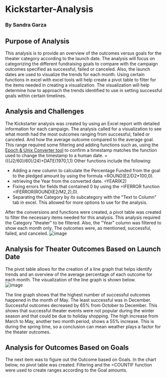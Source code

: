 # Kickstarter-Analysis
### By Sandra Garza

## Purpose of Analysis
This analysis is to provide an overview of the outcomes versus goals for the theater category according to the launch date. The analysis will focus on categorizing the different fundraising goals to compare with the campaign outcomes specified as successful, failed or canceled. Also, the launch dates are used to visualize the trends for each month. Using certain functions in excel with excel tools will help create a pivot table to filter for the items needed in creating a visualization. The visualization will help determine how to approach the trends identified to use in setting successful goals within certain timelines. 

## Analysis and Challenges
The Kickstarter analysis was created by using an Excel report with detailed information for each campaign. The analysis called for a visualization to see what month had the most outcomes ranging from successful, failed or canceled. And how the average outcome compared to the average goal. This range required some filtering and adding functions such as, using the [Epoch & Unix Converter tool](https://www.epochconverter.com/) to confirm a timestamp matches the function used to change the timestamp to a human date. =(((J2/60)/60)/24)+DATE(1970,1,1)  Other functions include the following: 

- Adding a new column to calculate the Percentage Funded from the goal to the pledged amount by using the formula =ROUND(E2/D2*100,0). 
- retrieving the Year from the converted date. =YEAR(K2)
- Fixing errors for fields that contained 0 by using the =IFERROR function =IFERROR(ROUND(E2/M2,2),0).
- Separating the Category by its subcategory with the "Text to Column" tab in excel. This allowed for more options to use for the analysis. 

After the conversions and functions were created, a pivot table was created to filter the necessary items needed for this analysis. This analysis required the Category "theater" to be filtered. Also, the "Year" column was filtered to show each month only. The outcomes were, as mentioned, successful, failed, and canceled. 
![image](https://user-images.githubusercontent.com/30300621/173476912-9472a114-8c95-40de-8f6a-66c0001e2604.png)

## Analysis for Theater Outcomes Based on Launch Date
The pivot table allows for the creation of a line graph that helps identify trends and an overview of the average percentage of each outcome for each month. The visualization of the line graph is shown below.  
![image](https://user-images.githubusercontent.com/30300621/173481411-b942a09d-dbd5-406a-92fb-c44412630648.png)

The line graph shows that the highest number of successful outcomes happened in the month of May. The least successful was in December. Successful outcomes decreased by 65% from October to December. This shows that successful theater events were not popular during the winter season and that could be due to holiday shopping. The high increase from March to May, another two month period, shows a 55% increase. This is during the spring time, so a conclusion can mean weather plays a factor for the theater outcomes. 

## Analysis for Outcomes Based on Goals
The next item was to figure out the Outcome based on Goals. In the chart below, no pivot table was created. Filtering and the =COUNTIF function were used to create ranges according to the Goal amounts. 
